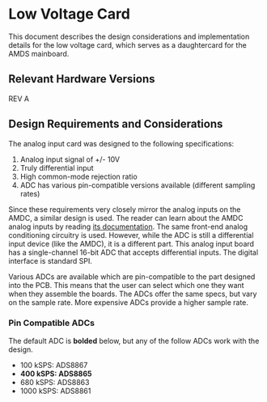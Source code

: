# Low Voltage Card

This document describes the design considerations and implementation details for the low voltage card, which serves as a daughtercard for the AMDS mainboard.

## Relevant Hardware Versions

REV A

## Design Requirements and Considerations

The analog input card was designed to the following specifications:

1. Analog input signal of +/- 10V
2. Truly differential input
3. High common-mode rejection ratio
4. ADC has various pin-compatible versions available (different sampling rates)

Since these requirements very closely mirror the analog inputs on the AMDC, a similar design is used. The reader can learn about the AMDC analog inputs by reading [its documentation](https://github.com/Severson-Group/AMDC-Hardware/blob/develop/docs/Analog.md). The same front-end analog conditioning circuitry is used. However, while the ADC is still a differential input device (like the AMDC), it is a different part. This analog input board has a single-channel 16-bit ADC that accepts differential inputs. The digital interface is standard SPI.

Various ADCs are available which are pin-compatible to the part designed into the PCB. This means that the user can select which one they want when they assemble the boards. The ADCs offer the same specs, but vary on the sample rate. More expensive ADCs provide a higher sample rate.

### Pin Compatible ADCs

The default ADC is **bolded** below, but any of the follow ADCs work with the design.

- 100 kSPS: ADS8867
- **400 kSPS: ADS8865**
- 680 kSPS: ADS8863
- 1000 kSPS: ADS8861
